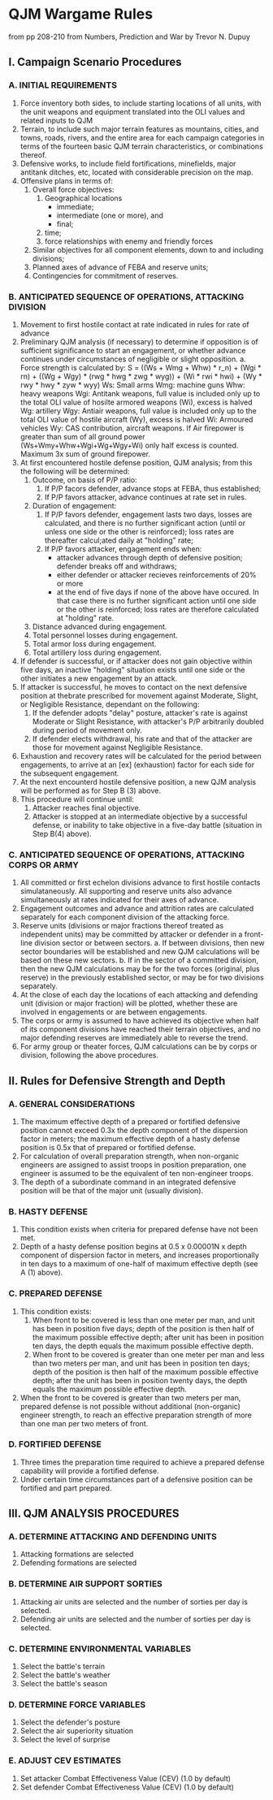  # QJM Wargame Rules
 from pp 208-210 from Numbers, Prediction and War by Trevor N. Dupuy

 ## I. Campaign Scenario Procedures
 ### A.  INITIAL REQUIREMENTS
 1. Force inventory both sides, to include starting locations of all units, with the unit weapons and equipment translated into the OLI values and related inputs to QJM
 2. Terrain, to include such major terrain features as mountains, cities, and towns, roads, rivers,
       and the entire area for each campaign categories in terms of the fourteen basic QJM terrain
       characteristics, or combinations thereof.
 3. Defensive works, to include field fortifications, minefields, major antitank ditches, etc, located
       with considerable precision on the map.
 4. Offensive plans in terms of:
    1. Overall force objectives:
        1. Geographical locations
           - immediate;
           - intermediate (one or more), and
           - final;
        2. time;
        3. force relationships with enemy and friendly forces
    2. Similar objectives for all component elements, down to and including divisions;
    3. Planned axes of advance of FEBA and reserve units;
    4. Contingencies for commitment of reserves.

 ### B. ANTICIPATED SEQUENCE OF OPERATIONS, ATTACKING DIVISION
 1. Movement to first hostile contact at rate indicated in rules for rate of advance
 2. Preliminary QJM analysis (if necessary) to determine if opposition is of sufficient significance to
      start an engagement, or whether advance continues under circumstances of negligible or slight opposition.
      a. Force strength is calculated by:
          S = ((Ws + Wmg + Whw) * r_n) + (Wgi * rn) + ((Wg + Wgy) * (rwg * hwg * zwg * wyg)) + (Wi * rwi * hwi) + (Wy * rwy * hwy * zyw * wyy)
          Ws: Small arms
          Wmg: machine guns
          Whw: heavy weapons
          Wgi: Antitank weapons, full value is included only up to the total OLI value of hosilte armored weapons (Wi), excess is halved
          Wg: artillery
          Wgy: Antiair weapons, full value is included only up to the total OLI value of hostile aircraft (Wy), excess is halved
          Wi: Armoured vehicles
          Wy: CAS contribution, aircraft weapons. If Air firepower is greater than sum of all ground power (Ws+Wmy+Whw+Wgi+Wg+Wgy+Wi) only half excess is counted.
                Maximum 3x sum of ground firepower.
 3. At first encountered hostile defense position, QJM analysis; from this the following will be determined:
    1. Outcome, on basis of P/P ratio:
        1. If P/P facors defender, advance stops at FEBA, thus established;
        2. If P/P favors attacker, advance continues at rate set in rules.
    2. Duration of engagement:
        1. If P/P favors defender, engagement lasts two days, losses are calculated, and there is no further
        significant action (until or unless one side or the other is reinforced); loss rates are thereafter
        calcul;ated daily at "holding" rate;
        2. If P/P favors attacker, engagement ends when:
            - attacker advances through depth of defensive position; defender breaks off and withdraws;
            - either defender or attacker recieves reinforcements of 20% or more
            - at the end of five days if none of the above have occured.
            In that case there is no further significant action until one side or the other is reinforced;
            loss rates are therefore calculated at "holding" rate.
    3. Distance advanced during engagement.
    4. Total personnel losses during engagement.
    5. Total armor loss during engagement.
    6. Total artillery loss during engagement.
 4. If defender is successful, or if attacker does not gain objective within five days, an inactive "holding"
  situation exists until one side or the other initiates a new engagement by an attack.
 5. If attacker is successful, he moves to contact on the next defensive position at thebrate prescribed for
  movement against Moderate, Slight, or Negligible Resistance, dependant on the following:
    1. If the defender adopts "delay" posture, attacker's rate is against Moderate or Slight Resistance, with 
        attacker's P/P arbitrarily doubled during period of movement only.
    2. If defender elects withdrawal, his rate and that of the attacker are those for movement against Negligible
        Resistance.
 6. Exhaustion and recovery rates will be calculated for the period between engagements, to arrive at an [ex]
      (exhaustion) factor for each side for the subsequent engagement.
 7. At the next encounterd hostile defensive position, a new QJM analysis will be performed as for Step B (3) above.
 8. This procedure will continue until:
    1. Attacker reaches final objective.
    2. Attacker is stopped at an intermediate objective by a successful defense, or inability to take objective in a
     five-day battle (situation in Step B(4) above).
 ### C. ANTICIPATED SEQUENCE OF OPERATIONS, ATTACKING CORPS OR ARMY
 1. All committed or first echelon divisions advance to first hostile contacts simulataneously. All supporting and
  reserve units also advance simultaneously at rates indicated for their axes of advance.
 2. Engagement outcomes and advance and attrition rates are calculated separately for each component division of the
  attacking force.
 3. Reserve units (divisions or major fractions thereof treated as independent units) may be committed by attacker or
  defender in a front-line division sector or between sectors.
 a. If between divisions, then new sector boundaries will be established and new QJM calculations will be based on
     these new sectors.
 b. If in the sector of a committed division, then the new QJM calculations may be for the two forces (original, plus
     reserve) in the previously established sector, or may be for two divisions separately.
 4. At the close of each day the locations of each attacking and defending unit (division or major fraction) will be
  plotted, whether these are involved in engagements or are between engagements.
 5. The corps or army is assumed to have achieved its objective when half of its component divisions have reached their
  terrain objectives, and no major defending reserves are immediately able to reverse the trend.
 6. For army group or theater forces, QJM calculations can be by corps or division, following the above procedures.

 ## II. Rules for Defensive Strength and Depth
 ### A. GENERAL CONSIDERATIONS
 1. The maximum effective depth of a prepared or fortified defensive position cannot exceed 0.3x the depth component
  of the dispersion factor in meters; the maximum effective depth of a hasty defense position is 0.5x that of prepared
  or fortified defense.
 2. For calculation of overall preparation strength, when non-organic engineers are assigned to assist troops in
  position preparation, one engineer is assumed to be the equivalent of ten non-engineer troops.
 3. The depth of a subordinate command in an integrated defensive position will be that of the major unit (usually division).
### B. HASTY DEFENSE
 1. This condition exists when criteria for prepared defense have not been met.
 2. Depth of a hasty defense position begins at 0.5 x 0.00001N x depth component of dispersion factor in meters, and increases
  proportionally in ten days to a maximum of one-half of maximum effective depth (see A (1) above).
### C. PREPARED DEFENSE
 1. This condition exists:
    1. When front to be covered is less than one meter per man, and unit has been in position five days; depth of the position
     is then half of the maximum possible effective depth; after unit has been in position ten days, the depth equals the
     maximum possible effective depth.
    2. When front to be covered is greater than one meter per man and less than two meters per man, and unit has been in position
     ten days; depth of the position is then half of the maximum possible effective depth; after the unit has been in position
     twenty days, the depth equals the maximum possible effective depth.
 2. When the front to be covered is greater than two meters per man, prepared defense is not possible without additional
  (non-organic) engineer strength, to reach an effective preparation strength of more than one man per two meters of front.
 ### D. FORTIFIED DEFENSE
 1. Three times the preparation time required to achieve a prepared defense capability will provide a fortified defense.
 2. Under certain time circumstances part of a defensive position can be fortified and part prepared.

## III. QJM ANALYSIS PROCEDURES
### A. DETERMINE ATTACKING AND DEFENDING UNITS
1. Attacking formations are selected
2. Defending formations are selected
### B. DETERMINE AIR SUPPORT SORTIES
1. Attacking air units are selected and the number of sorties per day is selected.
2. Defending air units are selected and the number of sorties per day is selected.
### C. DETERMINE ENVIRONMENTAL VARIABLES
1. Select the battle's terrain
2. Select the battle's weather
3. Select the battle's season
### D. DETERMINE FORCE VARIABLES
1. Select the defender's posture
2. Select the air superiority situation
3. Select the level of surprise
### E. ADJUST CEV ESTIMATES
1. Set attacker Combat Effectiveness Value (CEV) (1.0 by default)
2. Set defender Combat Effectiveness Value (CEV) (1.0 by default)